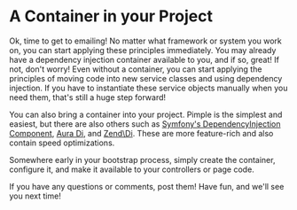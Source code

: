 # A Container in your Project

Ok, time to get to emailing! No matter what framework or system you work on,
you can start applying these principles immediately. You may already have
a dependency injection container available to you, and if so, great! If not,
don't worry! Even without a container, you can start applying the principles
of moving code into new service classes and using dependency injection. If
you have to instantiate these service objects manually when you need them,
that's still a huge step forward!

You can also bring a container into your project. Pimple is the simplest and
easiest, but there are also others such as [Symfony's DependencyInjection Component][1],
[Aura Di][2], and [Zend\Di][3]. These are more feature-rich and also contain
speed optimizations.

Somewhere early in your bootstrap process, simply create the container, configure
it, and make it available to your controllers or page code.

If you have any questions or comments, post them! Have fun, and we'll see
you next time!


[1]: http://symfony.com/doc/current/components/dependency_injection/introduction.html
[2]: https://github.com/auraphp/Aura.Di
[3]: http://framework.zend.com/manual/2.0/en/modules/zend.di.introduction.html
